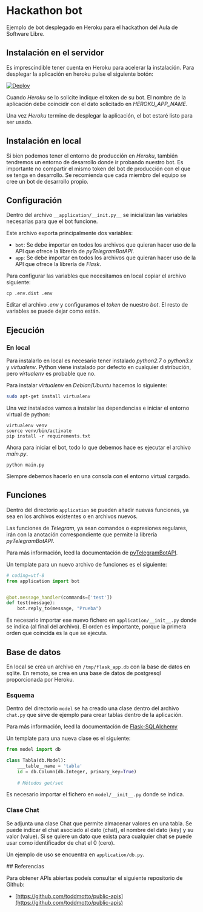 # Hackathon bot

Ejemplo de bot desplegado en Heroku para el hackathon del Aula de Software Libre.

## Instalación en el servidor

Es imprescindible tener cuenta en Heroku para acelerar la instalación. Para desplegar la aplicación en heroku pulse el siguiente botón:

[![Deploy](https://www.herokucdn.com/deploy/button.svg)](https://heroku.com/deploy)

Cuando _Heroku_ se lo solicite indique el token de su bot. El nombre de la aplicación debe coincidir con el dato solicitado en _HEROKU_APP_NAME_.

Una vez _Heroku_ termine de desplegar la aplicación, el bot estaré listo para ser usado.

## Instalación en local

Si bien podemos tener el entorno de producción en _Heroku_, también tendremos un entorno de desarrollo donde ir probando nuestro bot. Es importante no compartir el mismo token del bot de producción con el que se tenga en desarrollo. Se recomienda que cada miembro del equipo se cree un bot de desarrollo propio.

## Configuración

Dentro del archivo `__application/__init.py__` se inicializan las variables necesarias para que el bot funcione.

Este archivo exporta principalmente dos variables:

* `bot`: Se debe importar en todos los archivos que quieran hacer uso de la API que ofrece la librería de _pyTelegramBotAPI_.
* `app`: Se debe importar en todos los archivos que quieran hacer uso de la API que ofrece la librería de _Flask_. 

Para configurar las variables que necesitamos en local copiar el archivo siguiente:

    cp .env.dist .env

Editar el archivo _.env_ y configuramos el _token_ de nuestro _bot_. El resto de variables se puede dejar como están.

## Ejecución

### En local

Para instalarlo en local es necesario tener instalado _python2.7_ o _python3.x_ y _virtualenv_. Python viene instalado por defecto en cualquier distribución, pero _virtualenv_ es probable que no.

Para instalar _virtualenv_ en _Debian_/_Ubuntu_ hacemos lo siguiente:

```sh
sudo apt-get install virtualenv
```

Una vez instalados vamos a instalar las dependencias e iniciar el entorno virtual de python:

    virtualenv venv
    source venv/bin/activate
    pip install -r requirements.txt

Ahora para iniciar el bot, todo lo que debemos hace es ejecutar el archivo _main.py_.

    python main.py

Siempre debemos hacerlo en una consola con el entorno virtual cargado.

## Funciones

Dentro del directorio `application` se pueden añadir nuevas funciones, ya sea en los archivos existentes o en archivos nuevos.

Las funciones de _Telegram_, ya sean comandos o expresiones regulares, irán con la anotación correspondiente que permite la librería _pyTelegramBotAPI_.

Para más información, leed la documentación de [pyTelegramBotAPI](https://github.com/eternnoir/pyTelegramBotAPI).

Un template para un nuevo archivo de funciones es el siguiente:

```python
# coding=utf-8
from application import bot


@bot.message_handler(commands=['test'])
def test(message):
    bot.reply_to(message, "Prueba")

```

Es necesario importar ese nuevo fichero en `application/__init__.py` donde se indica (al final del archivo). El orden es importante, porque la primera orden que coincida es la que se ejecuta.

## Base de datos

En local se crea un archivo en `/tmp/flask_app.db` con la base de datos en sqlite. En remoto, se crea en una base de datos de postgresql proporcionada por Heroku.

### Esquema

Dentro del directorio `model` se ha creado una clase dentro del archivo `chat.py` que sirve de ejemplo para crear tablas dentro de la aplicación.

Para más información, leed la documentación de [Flask-SQLAlchemy](http://flask-sqlalchemy.pocoo.org/2.3/)

Un template para una nueva clase es el siguiente:

```python
from model import db

class Tabla(db.Model):
    ___table__name = 'tabla'
    id = db.Column(db.Integer, primary_key=True)
    
    # Métodos get/set
```

Es necesario importar el fichero en `model/__init__.py` donde se indica.

### Clase Chat

Se adjunta una clase Chat que permite almacenar valores en una tabla. Se puede indicar el chat asociado al dato (chat), el nombre del dato (key) y su valor (value). Si se quiere un dato que exista para cualquier chat se puede usar como identificador de chat el 0 (cero).

Un ejemplo de uso se encuentra en `application/db.py`.


## Referencias

Para obtener APIs abiertas podeís consultar el siguiente repositorio de Github:

* [https://github.com/toddmotto/public-apis](https://github.com/toddmotto/public-apis)

